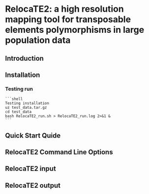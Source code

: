 # RelocaTE2: a high resolution mapping tool for transposable elements polymorphisms in large population data

## Introduction

## Installation

### Testing run
    ```shell
    Testing installation
    uz test_data.tar.gz
    cd test_data
    bash RelocaTE2_run.sh > RelocaTE2_run.log 2>&1 &
    ```

## Quick Start Quide



## RelocaTE2 Command Line Options

## RelocaTE2 input

## RelocaTE2 output

## 
